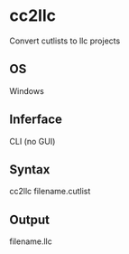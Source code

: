 # cc2llc
Convert cutlists to llc projects

## OS
Windows

## Inferface
CLI (no GUI)

## Syntax
cc2llc filename.cutlist

## Output
filename.llc
